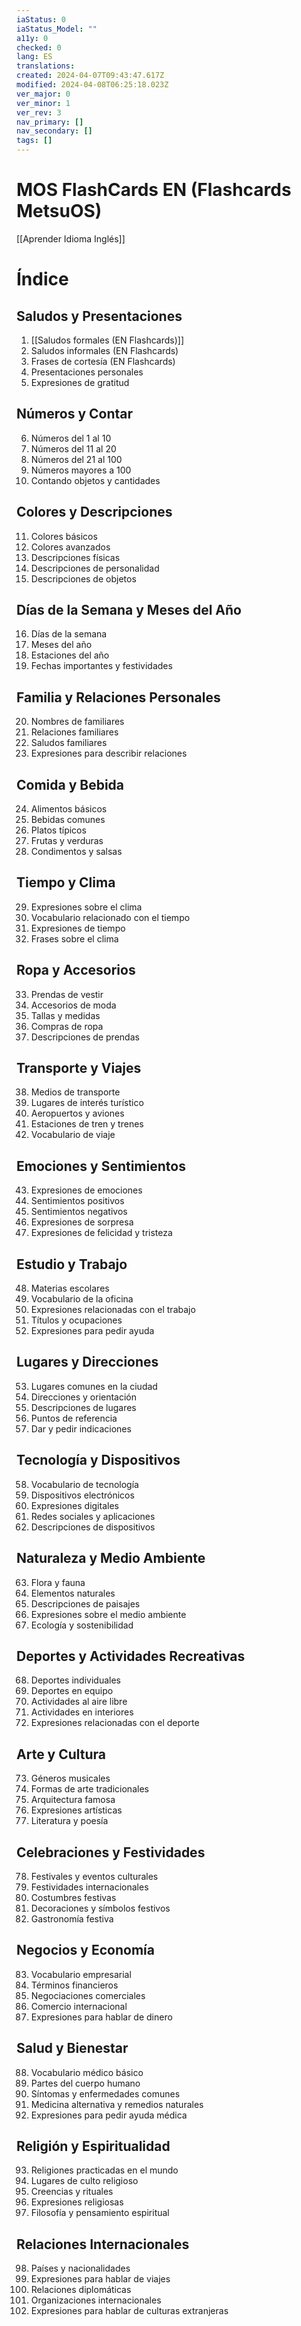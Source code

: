 ```yaml
---
iaStatus: 0
iaStatus_Model: ""
a11y: 0
checked: 0
lang: ES
translations: 
created: 2024-04-07T09:43:47.617Z
modified: 2024-04-08T06:25:18.023Z
ver_major: 0
ver_minor: 1
ver_rev: 3
nav_primary: []
nav_secondary: []
tags: []
---
```

# MOS FlashCards EN (Flashcards MetsuOS)

[[Aprender Idioma Inglés]]

# Índice

## Saludos y Presentaciones
1. [[Saludos formales (EN Flashcards)]]
2. Saludos informales (EN Flashcards)
3. Frases de cortesía  (EN Flashcards)
4. Presentaciones personales
5. Expresiones de gratitud

## Números y Contar
6. Números del 1 al 10
7. Números del 11 al 20
8. Números del 21 al 100
9. Números mayores a 100
10. Contando objetos y cantidades

## Colores y Descripciones
11. Colores básicos
12. Colores avanzados
13. Descripciones físicas
14. Descripciones de personalidad
15. Descripciones de objetos

## Días de la Semana y Meses del Año
16. Días de la semana
17. Meses del año
18. Estaciones del año
19. Fechas importantes y festividades

## Familia y Relaciones Personales
20. Nombres de familiares
21. Relaciones familiares
22. Saludos familiares
23. Expresiones para describir relaciones

## Comida y Bebida
24. Alimentos básicos
25. Bebidas comunes
26. Platos típicos
27. Frutas y verduras
28. Condimentos y salsas

## Tiempo y Clima
29. Expresiones sobre el clima
30. Vocabulario relacionado con el tiempo
31. Expresiones de tiempo
32. Frases sobre el clima

## Ropa y Accesorios
33. Prendas de vestir
34. Accesorios de moda
35. Tallas y medidas
36. Compras de ropa
37. Descripciones de prendas

## Transporte y Viajes
38. Medios de transporte
39. Lugares de interés turístico
40. Aeropuertos y aviones
41. Estaciones de tren y trenes
42. Vocabulario de viaje

## Emociones y Sentimientos
43. Expresiones de emociones
44. Sentimientos positivos
45. Sentimientos negativos
46. Expresiones de sorpresa
47. Expresiones de felicidad y tristeza

## Estudio y Trabajo
48. Materias escolares
49. Vocabulario de la oficina
50. Expresiones relacionadas con el trabajo
51. Títulos y ocupaciones
52. Expresiones para pedir ayuda

## Lugares y Direcciones
53. Lugares comunes en la ciudad
54. Direcciones y orientación
55. Descripciones de lugares
56. Puntos de referencia
57. Dar y pedir indicaciones

## Tecnología y Dispositivos
58. Vocabulario de tecnología
59. Dispositivos electrónicos
60. Expresiones digitales
61. Redes sociales y aplicaciones
62. Descripciones de dispositivos

## Naturaleza y Medio Ambiente
63. Flora y fauna
64. Elementos naturales
65. Descripciones de paisajes
66. Expresiones sobre el medio ambiente
67. Ecología y sostenibilidad

## Deportes y Actividades Recreativas
68. Deportes individuales
69. Deportes en equipo
70. Actividades al aire libre
71. Actividades en interiores
72. Expresiones relacionadas con el deporte

## Arte y Cultura
73. Géneros musicales
74. Formas de arte tradicionales
75. Arquitectura famosa
76. Expresiones artísticas
77. Literatura y poesía

## Celebraciones y Festividades
78. Festivales y eventos culturales
79. Festividades internacionales
80. Costumbres festivas
81. Decoraciones y símbolos festivos
82. Gastronomía festiva

## Negocios y Economía
83. Vocabulario empresarial
84. Términos financieros
85. Negociaciones comerciales
86. Comercio internacional
87. Expresiones para hablar de dinero

## Salud y Bienestar
88. Vocabulario médico básico
89. Partes del cuerpo humano
90. Síntomas y enfermedades comunes
91. Medicina alternativa y remedios naturales
92. Expresiones para pedir ayuda médica

## Religión y Espiritualidad
93. Religiones practicadas en el mundo
94. Lugares de culto religioso
95. Creencias y rituales
96. Expresiones religiosas
97. Filosofía y pensamiento espiritual

## Relaciones Internacionales
98. Países y nacionalidades
99. Expresiones para hablar de viajes
100. Relaciones diplomáticas
101. Organizaciones internacionales
102. Expresiones para hablar de culturas extranjeras
